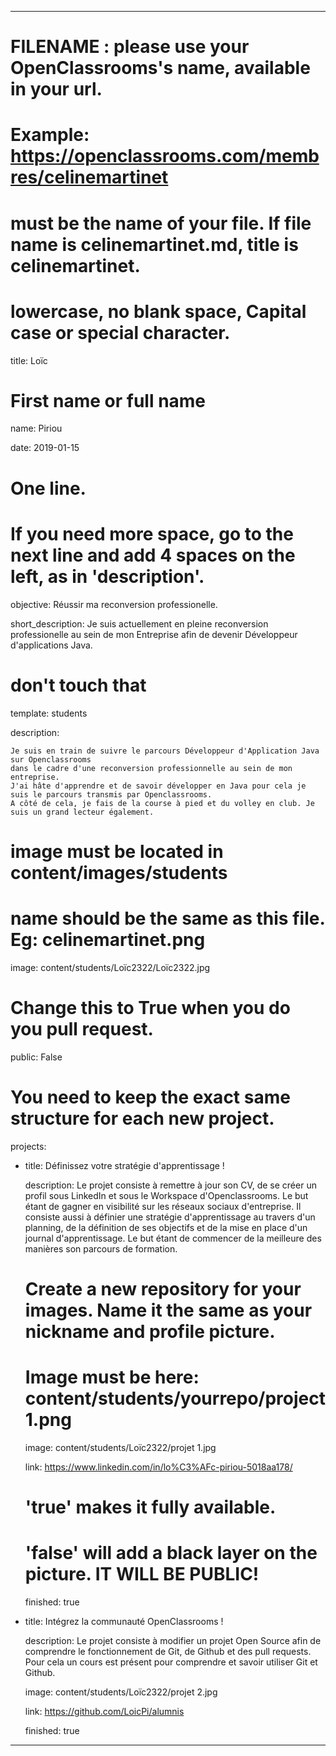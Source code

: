 ---


# FILENAME : please use your OpenClassrooms's name, available in your url.

# Example: https://openclassrooms.com/membres/celinemartinet

# must be the name of your file. If file name is celinemartinet.md, title is celinemartinet.

# lowercase, no blank space, Capital case or special character.

title: Loïc


# First name or full name

name: Piriou

date: 2019-01-15


# One line.

# If you need more space, go to the next line and add 4 spaces on the left, as in 'description'.

objective: Réussir ma reconversion professionelle.

short_description: Je suis actuellement en pleine reconversion professionelle au sein de mon Entreprise afin de devenir Développeur d'applications Java.


# don't touch that

template: students

description:

    Je suis en train de suivre le parcours Développeur d'Application Java sur Openclassrooms 
    dans le cadre d'une reconversion professionnelle au sein de mon entreprise.
    J'ai hâte d'apprendre et de savoir développer en Java pour cela je suis le parcours transmis par Openclassrooms.
    A côté de cela, je fais de la course à pied et du volley en club. Je suis un grand lecteur également.
	

# image must be located in content/images/students

# name should be the same as this file. Eg: celinemartinet.png

image: content/students/Loïc2322/Loïc2322.jpg


# Change this to True when you do you pull request.

public: False


# You need to keep the exact same structure for each new project.

projects:

  - title: Définissez votre stratégie d'apprentissage !

    description: 
    Le projet consiste à remettre à jour son CV, de se créer un profil sous LinkedIn et sous le Workspace d'Openclassrooms.
	Le but étant de gagner en visibilité sur les réseaux sociaux d'entreprise.
    Il consiste aussi à définier une stratégie d'apprentissage au travers d'un planning, de la définition de ses objectifs et de la mise en place d'un journal d'apprentissage.
	Le but étant de commencer de la meilleure des manières son parcours de formation.

    # Create a new repository for your images. Name it the same as your nickname and profile picture.

    # Image must be here: content/students/yourrepo/project1.png

    image: content/students/Loïc2322/projet 1.jpg

    link: https://www.linkedin.com/in/lo%C3%AFc-piriou-5018aa178/

    # 'true' makes it fully available.

    # 'false' will add a black layer on the picture. IT WILL BE PUBLIC!

    finished: true

  - title: Intégrez la communauté OpenClassrooms !

    description: 
	Le projet consiste à modifier un projet Open Source afin de comprendre le fonctionnement de Git, de Github et des pull requests.
	Pour cela un cours est présent pour comprendre et savoir utiliser Git et Github. 

    image: content/students/Loïc2322/projet 2.jpg

    link: https://github.com/LoicPi/alumnis

    finished: true

---